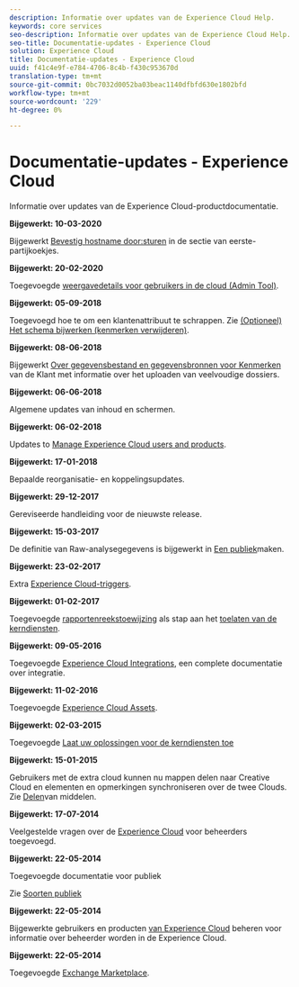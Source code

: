 ```yaml
---
description: Informatie over updates van de Experience Cloud Help.
keywords: core services
seo-description: Informatie over updates van de Experience Cloud Help.
seo-title: Documentatie-updates - Experience Cloud
solution: Experience Cloud
title: Documentatie-updates - Experience Cloud
uuid: f41c4e9f-e784-4706-8c4b-f430c953670d
translation-type: tm+mt
source-git-commit: 0bc7032d0052ba03beac1140dfbfd630e1802bfd
workflow-type: tm+mt
source-wordcount: '229'
ht-degree: 0%

---
```



# Documentatie-updates - Experience Cloud

Informatie over updates van de Experience Cloud-productdocumentatie.

**Bijgewerkt: 10-03-2020**

Bijgewerkt [Bevestig hostname door:sturen](cookies/cookies-first-party.md#validate) in de sectie van eerste-partijkoekjes.

**Bijgewerkt: 20-02-2020**

Toegevoegde [weergavedetails voor gebruikers in de cloud (Admin Tool)](admin-getting-started/admin-tool-experience-cloud.md).

**Bijgewerkt: 05-09-2018**

Toegevoegd hoe te om een klantenattribuut te schrappen. Zie [(Optioneel) Het schema bijwerken (kenmerken verwijderen)](attributes/t-crs-usecase.md#task_6568898BB7C44A42ABFB86532B89063C).

**Bijgewerkt: 08-06-2018**

Bijgewerkt [Over gegevensbestand en gegevensbronnen voor Kenmerken](attributes/crs-data-file.md#concept_DE908F362DF24172BFEF48E1797DAF19) van de Klant met informatie over het uploaden van veelvoudige dossiers.

**Bijgewerkt: 06-06-2018**

Algemene updates van inhoud en schermen.

**Bijgewerkt: 06-02-2018**

Updates to [Manage Experience Cloud users and products](admin-getting-started/admin-getting-started.md#topic_3FCB4099640647E3B2411ADBFCE81909).

**Bijgewerkt: 17-01-2018**

Bepaalde reorganisatie- en koppelingsupdates.

**Bijgewerkt: 29-12-2017**

Gereviseerde handleiding voor de nieuwste release.

**Bijgewerkt: 15-03-2017**

De definitie van Raw-analysegegevens is bijgewerkt in [Een publiek](audience-library/t-audience-create.md#task_37F407F58BF9459493BB8E968CDFE737)maken.

**Bijgewerkt: 23-02-2017**

Extra [Experience Cloud-triggers](activation/triggers.md#concept_887B30241B3E4DB0A2553B2996E2D4FB).

**Bijgewerkt: 01-02-2017**

Toegevoegde [rapportenreekstoewijzing](core-services/core-services.md#concept_apg_zq2_rw) als stap aan het [toelaten van de kerndiensten](core-services/core-services.md#concept_07ED1D5C64234E77976E6D572E78FB9C).

**Bijgewerkt: 09-05-2016**

Toegevoegde [Experience Cloud Integrations](marketing-cloud-integrations.md#concept_9E6D3E37D1E3452E8CCCFA92AF034F90), een complete documentatie over integratie.

**Bijgewerkt: 11-02-2016**

Toegevoegde [Experience Cloud Assets](experience-cloud-assets/experience-cloud-assets.md#concept_DDA5224C907D4A4F817D795DA0ED64D0).

**Bijgewerkt: 02-03-2015**

Toegevoegde [Laat uw oplossingen voor de kerndiensten toe](core-services/core-services.md#concept_07ED1D5C64234E77976E6D572E78FB9C)

**Bijgewerkt: 15-01-2015**

Gebruikers met de extra cloud kunnen nu mappen delen naar Creative Cloud en elementen en opmerkingen synchroniseren over de twee Clouds. Zie [Delen](experience-cloud-assets/creative-cloud.md#concept_3E5A34C3459047D5965F900788A9BA68)van middelen.

**Bijgewerkt: 17-07-2014**

Veelgestelde vragen over de [Experience Cloud](admin-getting-started/faq.md#concept_13219B4E51784577B6FF78AAA203DE91) voor beheerders toegevoegd.

**Bijgewerkt: 22-05-2014**

Toegevoegde documentatie voor publiek

Zie [Soorten publiek](audience-library/audience-library.md#topic_679810123CAA4E0CA4FA3417FB0100C7)

**Bijgewerkt: 22-05-2014**

Bijgewerkte gebruikers en producten [van Experience Cloud](admin-getting-started/admin-getting-started.md#topic_3FCB4099640647E3B2411ADBFCE81909) beheren voor informatie over beheerder worden in de Experience Cloud.

**Bijgewerkt: 22-05-2014**

Toegevoegde [Exchange Marketplace](exchange.md#concept_E07F16F070544B82B56527A845C41D59).
